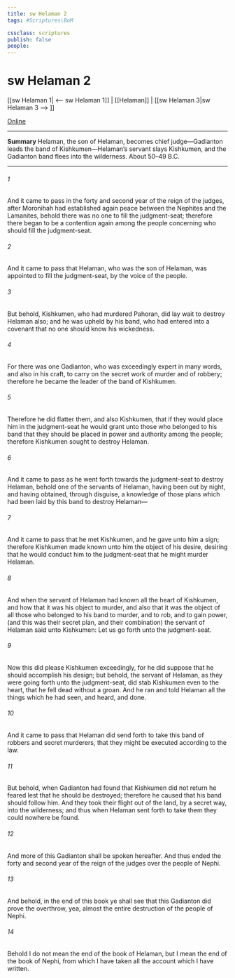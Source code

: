 ```yaml
---
title: sw Helaman 2
tags: #Scriptures\BoM

cssclass: scriptures
publish: false
people:
---
```


# sw Helaman 2
[[sw Helaman 1| <-- sw Helaman 1]] | [[Helaman]] | [[sw Helaman 3|sw Helaman 3 --> ]]

[Online](https://churchofjesuschrist.org/study/scriptures/bofm/hel/2?lang=eng)

---
__Summary__
Helaman, the son of Helaman, becomes chief judge—Gadianton leads the band of Kishkumen—Helaman’s servant slays Kishkumen, and the Gadianton band flees into the wilderness. About 50–49 B.C.

---
###### 1 
And it came to pass in the forty and second year of the reign of the judges, after Moronihah had established again peace between the Nephites and the Lamanites, behold there was no one to fill the judgment-seat; therefore there began to be a contention again among the people concerning who should fill the judgment-seat.

###### 2 
And it came to pass that Helaman, who was the son of Helaman, was appointed to fill the judgment-seat, by the voice of the people.

###### 3 
But behold, Kishkumen, who had murdered Pahoran, did lay wait to destroy Helaman also; and he was upheld by his band, who had entered into a covenant that no one should know his wickedness.

###### 4 
For there was one Gadianton, who was exceedingly expert in many words, and also in his craft, to carry on the secret work of murder and of robbery; therefore he became the leader of the band of Kishkumen.

###### 5 
Therefore he did flatter them, and also Kishkumen, that if they would place him in the judgment-seat he would grant unto those who belonged to his band that they should be placed in power and authority among the people; therefore Kishkumen sought to destroy Helaman.

###### 6 
And it came to pass as he went forth towards the judgment-seat to destroy Helaman, behold one of the servants of Helaman, having been out by night, and having obtained, through disguise, a knowledge of those plans which had been laid by this band to destroy Helaman—

###### 7 
And it came to pass that he met Kishkumen, and he gave unto him a sign; therefore Kishkumen made known unto him the object of his desire, desiring that he would conduct him to the judgment-seat that he might murder Helaman.

###### 8 
And when the servant of Helaman had known all the heart of Kishkumen, and how that it was his object to murder, and also that it was the object of all those who belonged to his band to murder, and to rob, and to gain power, (and this was their secret plan, and their combination) the servant of Helaman said unto Kishkumen: Let us go forth unto the judgment-seat.

###### 9 
Now this did please Kishkumen exceedingly, for he did suppose that he should accomplish his design; but behold, the servant of Helaman, as they were going forth unto the judgment-seat, did stab Kishkumen even to the heart, that he fell dead without a groan. And he ran and told Helaman all the things which he had seen, and heard, and done.

###### 10 
And it came to pass that Helaman did send forth to take this band of robbers and secret murderers, that they might be executed according to the law.

###### 11 
But behold, when Gadianton had found that Kishkumen did not return he feared lest that he should be destroyed; therefore he caused that his band should follow him. And they took their flight out of the land, by a secret way, into the wilderness; and thus when Helaman sent forth to take them they could nowhere be found.

###### 12 
And more of this Gadianton shall be spoken hereafter. And thus ended the forty and second year of the reign of the judges over the people of Nephi.

###### 13 
And behold, in the end of this book ye shall see that this Gadianton did prove the overthrow, yea, almost the entire destruction of the people of Nephi.

###### 14 
Behold I do not mean the end of the book of Helaman, but I mean the end of the book of Nephi, from which I have taken all the account which I have written.

